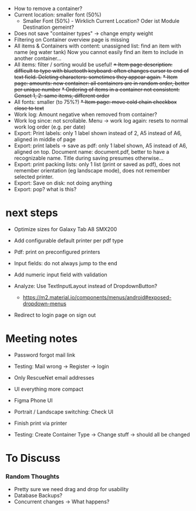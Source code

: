 * How to remove a container?
* Current location: smaller font (50%)
  * Smaller Font (50%) - Wirklich Current Location? Oder ist Module Destination gemeint?
* Does not save "container types" -> change empty weight
* Filtering on Container overview page is missing
* All items & Containers with content: unassigned list: find an item with name (eg water tank) Now you cannot easily find an item to include in another container...
* All items: filter / sorting would be useful!
~~* Item page description: difficult to type with bluetooth keyboard: often changes cursor to end of text field. Deleting characters: sometimes they appear again.~~
~~* Item page: amounts: new container: all containers are in random order, better per unique number~~
~~* Ordering of items in a container not consistent: Genset 1, 2: same items, different order~~
* All fonts: smaller (to 75%?)
~~* Item page: move cold chain checkbox close to text~~
* Work log: Amount negative when removed from container?
* Work log since: not scrollable. Menu -> work log again: resets to normal work log order (e.g. per date)
* Export: Print labels: only 1 label shown instead of 2, A5 instead of A6, aligned in middle of page
* Export: print labels -> save as pdf: only 1 label shown, A5 instead of A6, aligned on top. Document name: document.pdf, better to have a recognizable name. Title during saving presumes otherwise...
* Export: print packing lists: only 1 list (print or saved as pdf), does not remember orientation (eg landscape mode), does not remember selected printer.
* Export: Save on disk: not doing anything
* Export: pop? what is this?

# next steps
* Optimize sizes for Galaxy Tab A8 SMX200


* Add configurable default printer per pdf type
* Pdf: print on preconfigured printers


* Input fields: do not always jump to the end
* Add numeric input field with validation

* Analyze: Use TextInputLayout instead of DropdownButton?
    * https://m2.material.io/components/menus/android#exposed-dropdown-menus

* Redirect to login page on sign out

# Meeting notes
* Password forgot mail link
* Testing: Mail wrong -> Register -> login
* Only RescueNet email addresses


* UI everything more compact
* Figma Phone UI
* Portrait / Landscape switching: Check UI 


* Finish print via printer

 
* Testing: Create Container Type -> Change stuff -> should all be changed

# To Discuss

### Random Thoughts

* Pretty sure we need drag and drop for usability
* Database Backups?
* Concurrent changes -> What happens?